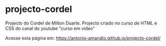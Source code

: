 # projecto-cordel
Projecto do Cordel de Milton Duarte. Projecto criado no curso de HTML e CSS do canal do youtube "curso em vídeo"

Acesse esta página em: <a href="https://antonio-amandio.github.io/projecto-cordel/" target="_blank">https://antonio-amandio.github.io/projecto-cordel/</a>
